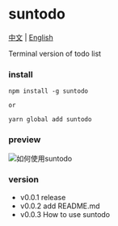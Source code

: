 # suntodo

 [中文](./README.md) | [English](./English.md)

 Terminal version of todo list 

 ### install


```
npm install -g suntodo

or

yarn global add suntodo
```

### preview

![如何使用suntodo](https://p3-juejin.byteimg.com/tos-cn-i-k3u1fbpfcp/c4fc8f694b414ee8b91743d268fa822c~tplv-k3u1fbpfcp-watermark.image?)

### version

* v0.0.1 release
* v0.0.2 add README.md
* v0.0.3 How to use suntodo


